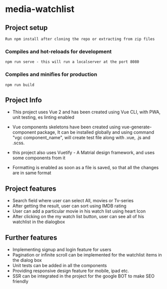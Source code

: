 # media-watchlist

## Project setup

```
Run npm install after cloning the repo or extracting from zip files
```

### Compiles and hot-reloads for development

```
npm run serve - this will run a localserver at the port 8080
```

### Compiles and minifies for production

```
npm run build
```

## Project Info

- This project uses Vue 2 and has been created using Vue CLI, with PWA, unit testing, es linting enabled

- Vue components skeletons have been created using vue-generate-component package, It can be installed globally and using command "vgc component_name", will create test file along with .vue, .js and .scss.

- this project also uses Vuetify - A Matrial design framework, and uses some components from it

- Formatting is enabled as soon as a file is saved, so that all the changes are in same format

## Project features

- Search field where user can select All, movies or Tv-series
- After getting the result, user can sort using IMDB rating
- User can add a particular movie in his watch list using heart Icon
- After clicking on the my watch list button, user can see all of his watchlist in the dialogbox

## Further features

- Implementing signup and login feature for users
- Pagination or infinite scroll can be implemented for the watchlist items in the dialog box
- Unit tests can be added in all the components
- Providing responsive design feature for mobile, ipad etc.
- SSR can be integrated in the project for the google BOT to make SEO friendly
